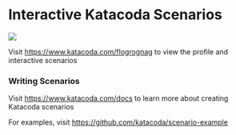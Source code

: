 # Interactive Katacoda Scenarios

[![](http://shields.katacoda.com/katacoda/flogrognag/count.svg)](https://www.katacoda.com/flogrognag "Get your profile on Katacoda.com")

Visit https://www.katacoda.com/flogrognag to view the profile and interactive scenarios

### Writing Scenarios
Visit https://www.katacoda.com/docs to learn more about creating Katacoda scenarios

For examples, visit https://github.com/katacoda/scenario-example
